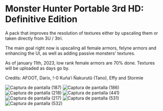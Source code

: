 # Monster Hunter Portable 3rd HD: Definitive Edition
A pack that improves the resolution of textures either by upscaling them or taken directly from 3U / 3tri.

The main goal right now is upscaling all female armors, felyne armors and enhancing the UI, as well as adding passive monsters' textures.

As of january 11th, 2023, low rank female armors are 70% done. Textures will be uploaded as days go by.

Credits: AFOOT, Darix, !-0 Kuña’i Ñakurutû (Tano), Effy and Stormie

![Captura de pantalla (187)](https://user-images.githubusercontent.com/71895210/145267711-f88d24e8-3bea-4806-b02b-e8f6fc8c5ca7.png)
![Captura de pantalla (186)](https://user-images.githubusercontent.com/71895210/145267717-0d40dd33-b674-4fe9-b610-c9efc152a835.png)
![Captura de pantalla (218)](https://user-images.githubusercontent.com/71895210/145267862-1187a917-0360-4836-bb24-1aea3ee9d542.png)
![Captura de pantalla (441)](https://user-images.githubusercontent.com/71895210/145268118-efcbf210-223d-43a0-91f1-5ae3a4b289e7.png)
![Captura de pantalla (217)](https://user-images.githubusercontent.com/71895210/145267760-5502db50-744e-46c6-8f6f-72407664a199.png)
![Captura de pantalla (531)](https://user-images.githubusercontent.com/71895210/145267888-321a139f-cd2d-44fd-a07c-302d64298dc4.png)
![Captura de pantalla (532)](https://user-images.githubusercontent.com/71895210/145268035-54fb8f15-5c62-46e6-b58f-9d4090433364.png)
